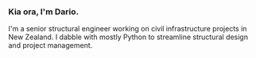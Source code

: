 ### Kia ora, I'm Dario.

I'm a senior structural engineer working on civil infrastructure projects in New Zealand.
I dabble with mostly Python to streamline structural design and project management.
